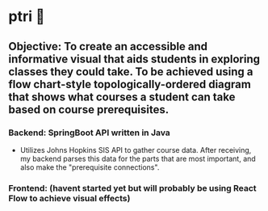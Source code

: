 # ptri 🌱

## Objective: To create an accessible and informative visual that aids students in exploring classes they could take. To be achieved using a flow chart-style topologically-ordered diagram that shows what courses a student can take based on course prerequisites.

### Backend: SpringBoot API written in Java
- Utilizes Johns Hopkins SIS API to gather course data. After receiving, my backend parses this data for the parts that are most important, and also make the "prerequisite connections". 

### Frontend: (havent started yet but will probably be using React Flow to achieve visual effects)
